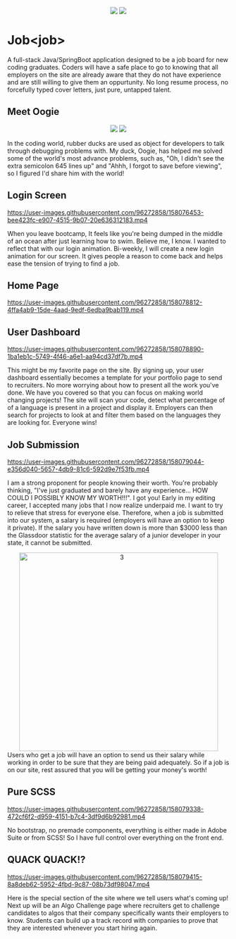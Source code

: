 <p align="center"> 
  
  <img src="https://user-images.githubusercontent.com/96272858/158076286-f2a7abf2-c812-408f-87ba-5aa2ff49e1b6.gif#gh-light-mode-only">
  
  <img src="https://user-images.githubusercontent.com/96272858/158097131-fadebb7b-76be-4efe-bab9-5f169648354e.gif#gh-dark-mode-only">
  
 </p>

 
 

# Job<job<job>>
A full-stack Java/SpringBoot application designed to be a job board for new coding graduates. Coders will have a safe place to go to knowing that all employers on the site are already aware that they do not have experience and are still willing to give them an oppurtunity. No long resume process, no forcefully typed cover letters, just pure, untapped talent.
 
 ## Meet Oogie 
<p align="center"> 
  
  <img src="https://user-images.githubusercontent.com/96272858/158077174-eafbac94-5177-4082-8c07-ab5348171a8f.gif#gh-light-mode-only">
  
  <img src="https://user-images.githubusercontent.com/96272858/158097389-1c6cdbe7-2dda-47b1-a2f6-cebaaa029f3f.gif#gh-dark-mode-only">
  
 </p>

In the coding world, rubber ducks are used as object for developers to talk through debugging problems with. My duck, Oogie, has helped me solved some of the world's most advance problems, such as, "Oh, I didn't see the extra semicolon 645 lines up" and "Ahhh, I forgot to save before viewing", so I figured I'd share him with the world!

 ## Login Screen
https://user-images.githubusercontent.com/96272858/158076453-bee423fc-e907-4515-9b07-20e636312183.mp4
 
When you leave bootcamp, It feels like you're being dumped in the middle of an ocean after just learning how to swim. Believe me, I know. I wanted to reflect that with our login animation. Bi-weekly, I will create a new login animation for our screen. It gives people a reason to come back and helps ease the tension of trying to find a job. 
 
 ## Home Page
https://user-images.githubusercontent.com/96272858/158078812-4ffa4ab9-15de-4aad-9edf-6edba9bab119.mp4

 
 ## User Dashboard
https://user-images.githubusercontent.com/96272858/158078890-1ba1eb1c-5749-4f46-a6e1-aa94cd37df7b.mp4
 
This might be my favorite page on the site. By signing up, your user dashboard essentially becomes a template for your portfolio page to send to recruiters. No more worrying about how to present all the work you've done. We have you covered so that you can focus on making world changing projects! The site will scan your code, detect what percentage of of a language is present in a project and display it. Employers can then search for projects to look at and filter them based on the languages they are looking for. Everyone wins! 
 
 ## Job Submission
 https://user-images.githubusercontent.com/96272858/158079044-e356d040-5657-4db9-81c6-592d9e7f53fb.mp4

I am a strong proponent for people knowing their worth. You're probably thinking, "I've just graduated and barely have any experience... HOW COULD I POSSIBLY KNOW MY WORTH!!!". I got you! Early in my editing career, I accepted many jobs that I now realize underpaid me. I want to try to relieve that stress for everyone else. Therefore, when a job is submitted into our system, a salary is required (employers will have an option to keep it private). If the salary you have written down is more than $3000 less than the Glassdoor statistic for the average salary of a junior developer in your state, it cannot be submitted. 
  
<div align="center">
  
 <img width="451" alt="3" src="https://user-images.githubusercontent.com/96272858/158231042-2f999ba1-187a-4c82-b27c-3ba8cb4314fc.PNG">

</div>
Users who get a job will have an option to send us their salary while working in order to be sure that they are being paid adequately. So if a job is on our site, rest assured that you will be getting your money's worth! 
 
 ## Pure SCSS

https://user-images.githubusercontent.com/96272858/158079338-472cf6f2-d959-4151-b7c4-3df9d6b92981.mp4

No bootstrap, no premade components, everything is either made in Adobe Suite or from SCSS! So I have full control over everything on the front end. 
  
 ## QUACK QUACK!?
  
https://user-images.githubusercontent.com/96272858/158079415-8a8deb62-5952-4fbd-9c87-08b73df98047.mp4
  
Here is the special section of the site where we tell users what's coming up! Next up will be an Algo Challenge page where recruiters get to challenge candidates to algos that their company specifically wants their employers to know. Students can build up a track record with companies to prove that they are interested whenever you start hiring again. 

